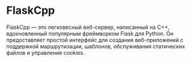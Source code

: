# FlaskCpp
FlaskCpp — это легковесный веб-сервер, написанный на C++, вдохновленный популярным фреймворком Flask для Python. Он предоставляет простой интерфейс для создания веб-приложений с поддержкой маршрутизации, шаблонов, обслуживания статических файлов и управления cookies.
